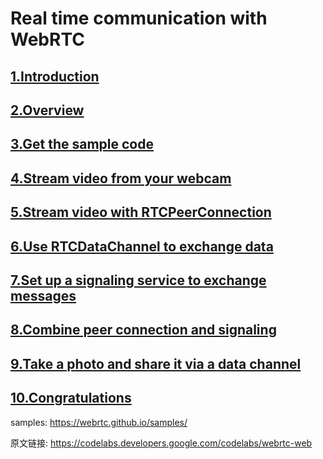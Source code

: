 # Real time communication with WebRTC

## [1.Introduction](1_Introduction.md)

## [2.Overview](2_Overview.md)

## [3.Get the sample code](3_Get_the_sample_code.md)

## [4.Stream video from your webcam](4_Stream_video_from_your_webcam.md)

## [5.Stream video with RTCPeerConnection](5_Stream_video_with_RTCPeerConnection.md)

## [6.Use RTCDataChannel to exchange data](6_Use_RTCDataChannel_to_exchange_data.md)

## [7.Set up a signaling service to exchange messages](7_Set_up_signaling_service.md)

## [8.Combine peer connection and signaling](8_Combine_peer_connection_and_signaling.md)

## [9.Take a photo and share it via a data channel](9_Take_photo_and_share_via_data_channel.md)

## [10.Congratulations](10_Congratulations.md)


samples: <https://webrtc.github.io/samples/>

原文链接: <https://codelabs.developers.google.com/codelabs/webrtc-web>

